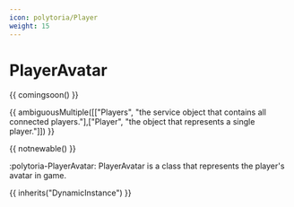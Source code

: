 ```yaml
---
icon: polytoria/Player
weight: 15
---
```


# PlayerAvatar

{{ comingsoon() }}

{{ ambiguousMultiple([["Players", "the service object that contains all connected players."],["Player", "the object that represents a single player."]]) }}

{{ notnewable() }}

:polytoria-PlayerAvatar: PlayerAvatar is a class that represents the player's avatar in game.

{{ inherits("DynamicInstance") }}
